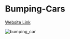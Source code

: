 # Bumping-Cars

[Website Link](https://bumping-cars.netlify.app/)

![bumping_car](https://user-images.githubusercontent.com/77884951/185795995-62b04470-6b27-46b4-b247-248896633259.PNG)
